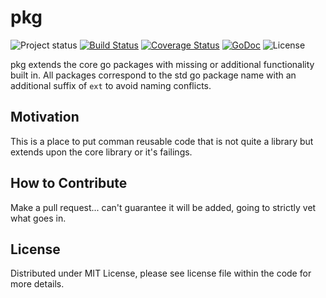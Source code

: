 # pkg
![Project status](https://img.shields.io/badge/version-3.1.0-green.svg)
[![Build Status](https://travis-ci.org/go-playground/pkg.svg?branch=master)](https://travis-ci.org/go-playground/pkg)
[![Coverage Status](https://coveralls.io/repos/github/go-playground/pkg/badge.svg?branch=master)](https://coveralls.io/github/go-playground/pkg?branch=master)
[![GoDoc](https://godoc.org/github.com/go-playground/pkg?status.svg)](https://godoc.org/github.com/go-playground/pkg)
![License](https://img.shields.io/dub/l/vibe-d.svg)

pkg extends the core go packages with missing or additional functionality built in. All packages correspond to the std go package name with an additional suffix of `ext` to avoid naming conflicts.

Motivation
----------
This is a place to put comman reusable code that is not quite a library but extends upon the core library or it's failings.

How to Contribute
------

Make a pull request... can't guarantee it will be added, going to strictly vet what goes in.

License
------
Distributed under MIT License, please see license file within the code for more details.